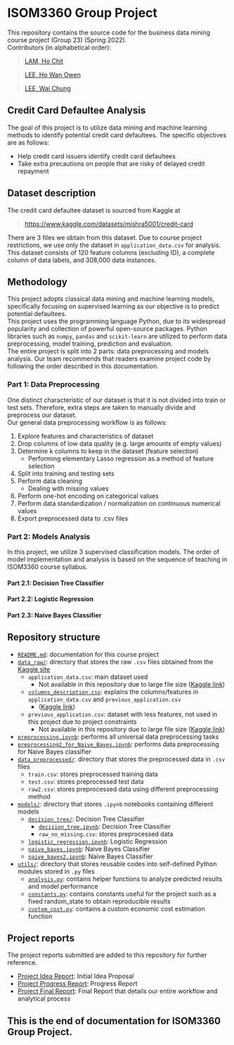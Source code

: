 # ISOM3360 Group Project
This repository contains the source code for the business data mining course project (Group 23) (Spring 2022).  
Contributors (in alphabetical order):
> [LAM, Ho Chit](https://github.com/lamhochit)

> [LEE, Ho Wan Owen](https://github.com/owen-hwlee)

> [LEE, Wai Chung](https://github.com/wcleeaj)

## Credit Card Defaultee Analysis
The goal of this project is to utilize data mining and machine learning methods to identify potential credit card defaultees.
The specific objectives are as follows:
- Help credit card issuers identify credit card defaultees
- Take extra precautions on people that are risky of delayed credit repayment

## Dataset description
The credit card defaultee dataset is sourced from Kaggle at
> https://www.kaggle.com/datasets/mishra5001/credit-card  

There are 3 files we obtain from this dataset. Due to course project restrictions, we use only the dataset in `application_data.csv` for analysis.  
This dataset consists of 120 feature columns (excluding ID), a complete column of data labels, and 308,000 data instances.

## Methodology
This project adopts classical data mining and machine learning models, specifically focusing on supervised learning as our objective is to predict potential defaultees.  
This project uses the programming language Python, due to its widespread popularity and collection of powerful open-source packages. Python libraries such as `numpy`, `pandas` and `scikit-learn` are utilized to perform data preprocessing, model training, prediction and evaluation.  
The entire project is split into 2 parts: data preprocessing and models analysis. Our team recommends that readers examine project code by following the order described in this documentation.

### Part 1: Data Preprocessing
One distinct characteristic of our dataset is that it is not divided into train or test sets. Therefore, extra steps are taken to manually divide and preprocess our dataset.  
Our general data preprocessing workflow is as follows:

1. Explore features and characteristics of dataset
2. Drop columns of low data quality (e.g. large amounts of empty values)
3. Determine k columns to keep in the dataset (feature selection)
   - Performing elementary Lasso regression as a method of feature selection
4. Split into training and testing sets
5. Perform data cleaning
   - Dealing with missing values
6. Perform one-hot encoding on categorical values
7. Perform data standardization / normalization on continuous numerical values
8. Export preprocessed data to .csv files

### Part 2: Models Analysis
In this project, we utilize 3 supervised classification models. The order of model implementation and analysis is based on the sequence of teaching in ISOM3360 course syllabus.
#### Part 2.1: Decision Tree Classifier

#### Part 2.2: Logistic Regression

#### Part 2.3: Naive Bayes Classifier


## Repository structure
- [`README.md`](README.md): documentation for this course project
- [`data_raw/`](data_raw): directory that stores the raw `.csv` files obtained from the [Kaggle site](https://www.kaggle.com/datasets/mishra5001/credit-card)
  - `application_data.csv`: main dataset used
    - Not available in this repository due to large file size ([Kaggle link](https://www.kaggle.com/datasets/mishra5001/credit-card?select=application_data.csv))
  - [`columns_description.csv`](data_raw/columns_description.csv): explains the columns/features in `application_data.csv` and `previous_application.csv`
    - ([Kaggle link](https://www.kaggle.com/datasets/mishra5001/credit-card?select=columns_description.csv))
  - `previous_application.csv`: dataset with less features, not used in this project due to project constraints
    - Not available in this repository due to large file size ([Kaggle link](https://www.kaggle.com/datasets/mishra5001/credit-card?select=previous_application.csv))
- [`preprocessing.ipynb`](preprocess.ipynb): performs all universal data preprocessing tasks
- [`preprocessing2_for_Naive_Bayes.ipynb`](preprocess2_for_Naive_Bayes.ipynb): performs data preprocessing for Naive Bayes classifier
- [`data_preprocessed/`](data_preprocessed): directory that stores the preprocessed data in `.csv` files
  - `train.csv`: stores preprocessed training data
  - `test.csv`: stores preprocessed test data
  - `raw2.csv`: stores preprocessed data using different preprocessing method
- [`models/`](models): directory that stores `.ipynb` notebooks containing different models
  - [`decision_tree/`](models/decision_tree): Decision Tree Classifier
    - [`decision_tree.ipynb`](models/decision_tree.ipynb): Decision Tree Classifier
    - `raw_no_missing.csv`: stores preprocessed data
  - [`logistic_regression.ipynb`](models/logistic_regression.ipynb): Logistic Regression
  - [`naive_bayes.ipynb`](models/naive_bayes.ipynb): Naive Bayes Classifier
  - [`naive_bayes2.ipynb`](models/naive_bayes2.ipynb): Naive Bayes Classifier
- [`utils/`](utils): directory that stores reusable codes into self-defined Python modules stored in `.py` files
  - [`analysis.py`](utils/analysis.py): contains helper functions to analyze predicted results and model performance
  - [`constants.py`](utils/constants.py): contains constants useful for the project such as a fixed random_state to obtain reproducible results
  - [`custom_cost.py`](utils/custom_cost.py): contains a custom economic cost estimation function

## Project reports
The project reports submitted are added to this repository for further reference.
- [Project Idea Report](project_reports/ISOM3360%20Group%2023%20-%20Project%20Idea%20Report.pdf): Initial Idea Proposal
- [Project Progress Report](project_reports/ISOM3360%20Group%2023%20-%20Project%20Progress%20Report.pdf): Progress Report
- [Project Final Report](project_reports/ISOM3360%20Group%2023%20-%20Project%20Final%20Report.pdf): Final Report that details our entire workflow and analytical process

## This is the end of documentation for ISOM3360 Group Project.
